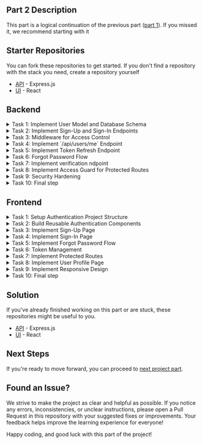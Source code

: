 ## Part 2 Description
This part is a logical continuation of the previous part ([part 1](../part-1/README.md)). If you missed it, we recommend starting with it

## Starter Repositories
You can fork these repositories to get started. If you don't find a repository with the stack you need, create a repository yourself
  - [API](https://github.com/petproject-dev/expense-tracker-backend-part-2) - Express.js
  - [UI](https://github.com/petproject-dev/expense-tracker-frontend-part-2) - React

## Backend

<details>  
<summary>Task 1: Implement User Model and Database Schema</summary>  

---

**Description:**  
Create the user model and database schema to handle user-related data securely. Additionally, set up `auth` and `user` modules with appropriate controllers, services, and repositories.  

**Acceptance Criteria:**  
- Database schema includes `users` table with fields: `id`, `email`, `name`, `password`.  
- Migrations are successfully applied to the database.  
- `auth` module is created with controller, service, and repository.  
- `user` module is created with controller, service, and repository.  
- Folder structure aligns with modular design principles.  

---

</details>  

<details>  
<summary>Task 2: Implement Sign-Up and Sign-In Endpoints</summary>  

---

**Description:**  
Create endpoints for user registration (`POST /api/auth/sign-up`) and login (`POST /api/auth/sign-in`) with token-based authentication.  

**Acceptance Criteria:**  
- `POST /api/auth/sign-up`: Validates input and creates a new user.  
- `POST /api/auth/sign-in`: Validates credentials and returns access and refresh tokens.  
- Tokens are signed and include expiration times.  
- Important events (e.g., successful sign-up, failed login attempts) are logged.  

**Technology-related requirements:**  
<details>  
<summary>NodeJS</summary>  

  - Use `Passport.js` for local strategy authentication.  
- Use `jsonwebtoken` for token management.  
</details>  

---

</details>  

<details>  
<summary>Task 3: Middleware for Access Control</summary>  

---

**Description:**  
Develop middleware to validate and protect routes that require authentication.  

**Acceptance Criteria:**  
- Middleware validates access tokens and restricts unauthorized access.  
- Protected routes return `401 Unauthorized` if the token is invalid or expired.  
- Unauthorized access attempts are logged.  

**Technology-related requirements:**  
<details>  
<summary>NodeJS</summary>  

  - Create middleware for token validation using `jsonwebtoken`.  
</details>  

---

</details>  

<details>  
<summary>Task 4: Implement `/api/users/me` Endpoint</summary>  

---

**Description:**  
Create the `/api/users/me` endpoint in the `user` module to return details of the currently authenticated user.  

**Acceptance Criteria:**  
- `GET /api/users/me` returns user information (excluding sensitive fields).  
- Protected by authentication middleware.  
- Access to `/api/users/me` endpoint is logged.  

---

</details>  

<details>  
<summary>Task 5: Implement Token Refresh Endpoint</summary>  

---

**Description:**  
Implement the `/api/auth/token` endpoint to refresh access tokens using refresh tokens.  

**Acceptance Criteria:**  
- `POST /api/auth/token` validates the refresh token.  
- Issues a new access token if the refresh token is valid.  
- Invalid refresh tokens return `401 Unauthorized`.  
- Token refresh attempts are logged.  

**Technology-related requirements:**  
<details>  
<summary>NodeJS</summary>  

  - Use `jsonwebtoken` to sign and validate refresh tokens.  
</details>  

---

</details>  

<details>  
<summary>Task 6: Forgot Password Flow</summary>  

---

**Description:**  
Implement the `/api/auth/forgot-password` and `/api/auth/restore-password` endpoints to allow users to reset their passwords securely.  

**Acceptance Criteria:**  
- `POST /api/auth/forgot-password`: Sends a reset code via email.  
- `POST /api/auth/restore-password`: Validates the reset code and updates the user's password.  
- The reset token expires in 10 minutes.  
- Password reset requests and successful resets are logged.  

**Technology-related requirements:**  
<details>  
<summary>NodeJS</summary>  

  - Use `nodemailer` for sending emails.  
</details>  

---

</details>  

<details>  
<summary>Task 7: Implement verification ndpoint</summary>  

---

**Description:**  
Create the `/api/auth/verify` endpoint to verify the reset code sent to the user's email and issue an access token for the password reset process.  

**Acceptance Criteria:**  
- `POST /api/auth/verify` accepts the reset code from the user.  
- Validates the reset code and ensures it hasn't expired.  
- Issues an access token if the reset code is valid.  
- Returns `401 Unauthorized` if the reset code is invalid or expired.  
- Important events (e.g., successful verification, invalid code attempts) are logged.  

---
</details>

<details>  
<summary>Task 8: Implement Access Guard for Protected Routes</summary>  

---

**Description:**  
Implement a guard mechanism to restrict access to specific routes based on user roles or permissions.  

**Acceptance Criteria:**  
- Guards restrict access to routes based on predefined rules.  
- Unauthorized access attempts are logged.  

**Technology-related requirements:**  
<details>  
<summary>NodeJS</summary>  

  - Implement guard logic in middleware.  
</details>  

---

</details>  

<details>  
<summary>Task 9: Security Hardening</summary>  

---

**Description:**  
Implement security measures to ensure data protection and prevent common vulnerabilities.  

**Acceptance Criteria:**  
- Implement rate limiting for authentication endpoints.  
- Ensure tokens are securely signed and validated.  
- Enable CORS with secure configurations.  
- Prevent common attacks such as SQL injection and XSS.  

**Technology-related requirements:**  
<details>  
<summary>NodeJS</summary>  

  - Use `helmet` for basic security headers.  
- Use `express-rate-limit` for rate limiting.  
- Validate all incoming data and sanitize inputs.  
</details>  

---

</details>  

<details>
  <summary>Task 10: Final step</summary>

  ---

  - Make sure the tests pass - `npm run test`
  - Open a pull request for the `master` branch and send the solution to the code review

  
  ---

</details>

## Frontend

<details>
  <summary>Task 1: Setup Authentication Project Structure</summary>

---

**Description:**  
Prepare the project structure specifically for authentication and authorization-related components, services, and routes.  

**Acceptance Criteria:**  
- A dedicated `auth` module is created with folders for `components`, `pages`, and `services`.  
- The folder structure aligns with best practices for modular frontend architecture.  
- Environment variables are configured for backend API URLs.  

**Technology-related requirements:**  
<details>
<summary>React</summary>  

  - Use `.env` files to define API base URLs.  
- Structure `pages` as follows:
```
/src
├── pages
│ ├── SignInPage.tsx
│ ├── SignUpPage.tsx
│ ├── ForgotPasswordPage.tsx
│ ├── ResetPasswordPage.tsx
│ ├── SuccessPage.tsx
│ └── EmailVerificationPage.tsx
│ └── ...
...
```
</details>

---

</details>

<details>
  <summary>Task 2: Build Reusable Authentication Components</summary>

---

**Description:**  
Create reusable UI components for building authentication screens.  

**Acceptance Criteria:**  
- The following reusable components are implemented:  
   - **AuthInput:** Styled input for email and password fields.  
   - **AuthButton:** Primary button for submitting forms.  
   - **AuthFormField:** A wrapper for form fields with validation error messages.  
   - **AuthLayout:** A shared layout for authentication pages.  
- Components are reusable across multiple authentication pages.  

**Technology-related requirements:**  
<details>
<summary>React</summary>  

  - Use props to handle validation states and dynamic styles.  
- Ensure accessibility (e.g., `aria-label` for inputs).  
</details>

---

</details>

<details>
  <summary>Task 3: Implement Sign-Up Page</summary>

---

**Description:**  
Create the Sign-Up page, allowing users to register by providing necessary information.  

**Acceptance Criteria:**  
- The page includes input fields: `email`, `password`, `confirm password`, `name`.  
- Validation ensures valid email and matching passwords.  
- Errors are displayed if validation fails.  
- A success message is displayed after registration.  

**Endpoints:**  
- `POST /api/auth/sign-up`  

**Technology-related requirements:**  
<details>
<summary>React</summary>  

  - Use `react-hook-form` for form handling.  
- Use `yup` for validation.  
</details>

---

</details>

<details>
  <summary>Task 4: Implement Sign-In Page</summary>

---

**Description:**  
Develop the Sign-In page to authenticate users using their email and password.  

**Acceptance Criteria:**  
- The page includes input fields: `email`, `password`.  
- Invalid credentials display appropriate error messages.  
- On success, the user is redirected to a protected route.  

**Endpoints:**  
- `POST /api/auth/sign-in`  

**Technology-related requirements:**  
<details>
<summary>React</summary>  

  - Use `react-hook-form` for form handling.  
- Display validation and backend errors clearly.  
</details>

---

</details>

<details>
  <summary>Task 5: Implement Forgot Password Flow</summary>

---

**Description:**  
Develop a password recovery flow with pages for email submission, token validation, and resetting the password.  

**Acceptance Criteria:**  
- **Forgot Password Page:** User enters their email to receive a reset code.  
- **Reset Code Page:** User enters the reset code.  
- **Restore Password Page:** User sets a new password.  
- On success, the user is redirected to a success page.  

**Endpoints:**  
- `POST /api/auth/forgot-password`  
- `POST /api/auth/restore-password`  

**Technology-related requirements:**  
<details>
<summary>React</summary>  

  - Use `react-router` for navigation across recovery pages.  
- Handle loading and error states gracefully.  
</details>

---

</details>

<details>
  <summary>Task 6: Token Management</summary>

---

**Description:**  
Handle access and refresh tokens securely to maintain user sessions.  

**Acceptance Criteria:**  
- Access tokens are securely stored and attached to API requests.  
- Tokens are automatically refreshed before expiration.  
- Expired tokens redirect users to the sign-in page.  

**Endpoints:**  
- `POST /api/auth/token`  

**Technology-related requirements:**  
<details>
<summary>React</summary>  

  - Use interceptors in `axios` to manage token logic globally.  
</details>

---

</details>

<details>
  <summary>Task 7: Implement Protected Routes</summary>

---

**Description:**  
Create route guards to protect authenticated routes and restrict unauthorized access.  

**Acceptance Criteria:**  
- Authenticated users can access protected routes.  
- Unauthenticated users are redirected to the sign-in page.  
- Routes are secured using a reusable `PrivateRoute` component.  

**Technology-related requirements:**  
<details>
<summary>React</summary>  

  - Use `react-router-dom` to implement route protection.  
</details>

---

</details>

<details>
  <summary>Task 8: Implement User Profile Page</summary>

---

**Description:**  
Create a user profile page displaying authenticated user details.  

**Acceptance Criteria:**  
- User details (excluding sensitive fields) are displayed.  
- Errors are gracefully handled.  

**Endpoints:**  
- `GET /api/users/me`  

**Technology-related requirements:**  
<details>
<summary>React</summary>  

  - Fetch user details using `useEffect`.  
</details>

---

</details>

<details>
  <summary>Task 9: Implement Responsive Design</summary>

---

**Description:**  
Ensure all authentication pages are fully responsive on all devices.  

**Acceptance Criteria:**  
- Authentication pages adapt to mobile, tablet, and desktop views.  
- UI elements adjust dynamically without breaking layout.  

**Technology-related requirements:**  
<details>
<summary>React</summary>  

  - Use CSS Modules or styled-components for responsive design.  
</details>

---

</details>

<details>
  <summary>Task 10: Final step</summary>

  ---

  - Make sure the tests pass - `npm run test`
  - Open a pull request for the `master` branch and send the solution to the code review

  
  ---

</details>

## Solution
If you've already finished working on this part or are stuck, these repositories might be useful to you.
  - [API](https://github.com/petproject-dev/expense-tracker-backend-part-3) - Express.js
  - [UI](https://github.com/petproject-dev/expense-tracker-frontend-part-3) - React

## Next Steps
If you're ready to move forward, you can proceed to [next project part](../part-3/README.md).

## Found an Issue?
We strive to make the project as clear and helpful as possible. If you notice any errors, inconsistencies, or unclear instructions, please open a Pull Request in this repository with your suggested fixes or improvements. Your feedback helps improve the learning experience for everyone!

Happy coding, and good luck with this part of the project!

